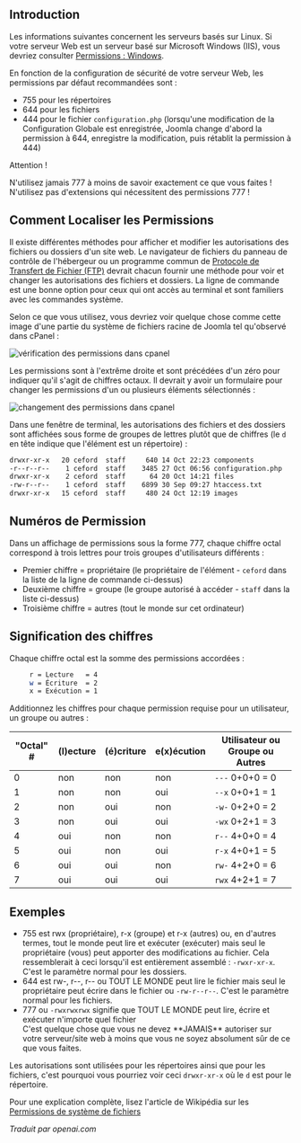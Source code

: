 <!-- Filename: Verifying_permissions / Display title: Permissions de fichier : Linux -->

## Introduction

Les informations suivantes concernent les serveurs basés sur Linux. Si votre serveur Web est un serveur basé sur Microsoft Windows (IIS), vous devriez consulter [Permissions : Windows](jdocmanual?article=user/test-installations/permissions-windows).

En fonction de la configuration de sécurité de votre serveur Web, les permissions par défaut recommandées sont :

- 755 pour les répertoires
- 644 pour les fichiers
- 444 pour le fichier `configuration.php` (lorsqu'une modification de la Configuration Globale est enregistrée, Joomla change d'abord la permission à 644, enregistre la modification, puis rétablit la permission à 444)

<div class="alert alert-warning">
Attention !

N'utilisez jamais 777 à moins de savoir exactement ce que vous faites ! N'utilisez pas d'extensions qui nécessitent des permissions 777 !
</div>

## Comment Localiser les Permissions

Il existe différentes méthodes pour afficher et modifier les autorisations des fichiers ou dossiers d'un site web. Le navigateur de fichiers du panneau de contrôle de l'hébergeur ou un programme commun de [Protocole de Transfert de Fichier (FTP)](https://fr.wikipedia.org/wiki/File_Transfer_Protocol) devrait chacun fournir une méthode pour voir et changer les autorisations des fichiers et dossiers. La ligne de commande est une bonne option pour ceux qui ont accès au terminal et sont familiers avec les commandes système.

Selon ce que vous utilisez, vous devriez voir quelque chose comme cette image d'une partie du système de fichiers racine de Joomla tel qu'observé dans cPanel :

![vérification des permissions dans cpanel](../../../en/images/test-installations/verifying-permissions-cpanel.png)

Les permissions sont à l'extrême droite et sont précédées d'un zéro pour indiquer qu'il s'agit de chiffres octaux. Il devrait y avoir un formulaire pour changer les permissions d'un ou plusieurs éléments sélectionnés :

![changement des permissions dans cpanel](../../../en/images/test-installations/verifying-permissions-cpanel-change.png)

Dans une fenêtre de terminal, les autorisations des fichiers et des dossiers sont affichées sous forme de groupes de lettres plutôt que de chiffres (le `d` en tête indique que l'élément est un répertoire) :

```sh
drwxr-xr-x   20 ceford  staff     640 14 Oct 22:23 components
-r--r--r--    1 ceford  staff    3485 27 Oct 06:56 configuration.php
drwxr-xr-x    2 ceford  staff      64 20 Oct 14:21 files
-rw-r--r--    1 ceford  staff    6899 30 Sep 09:27 htaccess.txt
drwxr-xr-x   15 ceford  staff     480 24 Oct 12:19 images
```

## Numéros de Permission

Dans un affichage de permissions sous la forme 777, chaque chiffre octal correspond à trois lettres pour trois groupes d'utilisateurs différents :

- Premier chiffre = propriétaire (le propriétaire de l'élément - `ceford` dans la liste de la ligne de commande ci-dessus)
- Deuxième chiffre = groupe (le groupe autorisé à accéder - `staff` dans la liste ci-dessus)
- Troisième chiffre = autres (tout le monde sur cet ordinateur)

## Signification des chiffres

Chaque chiffre octal est la somme des permissions accordées :
```sh
     r = Lecture   = 4
     w = Écriture  = 2
     x = Exécution = 1
```
Additionnez les chiffres pour chaque permission requise pour un utilisateur, un groupe ou autres :

| "Octal" \#  | (l)ecture | (é)criture | e(x)écution | Utilisateur ou Groupe ou Autres |
|-------------|-----------|------------|-------------|---------------------------------|
| 0           | non       | non        | non         | `---` 0+0+0 = 0                 |
| 1           | non       | non        | oui         | `--x` 0+0+1 = 1                 |
| 2           | non       | oui        | non         | `-w-` 0+2+0 = 2                 |
| 3           | non       | oui        | oui         | `-wx` 0+2+1 = 3                 |
| 4           | oui       | non        | non         | `r--` 4+0+0 = 4                 |
| 5           | oui       | non        | oui         | `r-x` 4+0+1 = 5                 |
| 6           | oui       | oui        | non         | `rw-` 4+2+0 = 6                 |
| 7           | oui       | oui        | oui         | `rwx` 4+2+1 = 7                 |


## Exemples

- 755 est rwx (propriétaire), r-x (groupe) et r-x (autres) ou, en d'autres termes, tout le monde peut lire et exécuter (exécuter) mais seul le propriétaire (vous) peut apporter des modifications au fichier. Cela ressemblerait à ceci lorsqu'il est entièrement assemblé : `-rwxr-xr-x`. C'est le paramètre normal pour les dossiers.
- 644 est rw-, r--, r-- ou TOUT LE MONDE peut lire le fichier mais seul le propriétaire peut écrire dans le fichier ou `-rw-r--r--`. C'est le paramètre normal pour les fichiers.
- 777 ou `-rwxrwxrwx` signifie que TOUT LE MONDE peut lire, écrire et exécuter n'importe quel fichier
  <div class="alert alert-warning">
  C'est quelque chose que vous ne devez **JAMAIS** autoriser sur votre serveur/site web à moins que vous ne soyez absolument sûr de ce que vous faites.
  </div>

Les autorisations sont utilisées pour les répertoires ainsi que pour les fichiers, c'est pourquoi vous pourriez voir ceci `drwxr-xr-x` où le `d` est pour le répertoire.

Pour une explication complète, lisez l'article de Wikipédia sur les 
[Permissions de système de fichiers](https://en.wikipedia.org/wiki/Filesystem_permissions)

*Traduit par openai.com*


